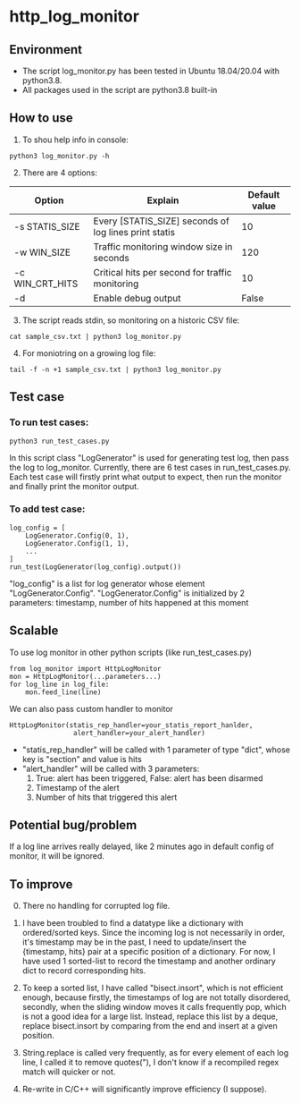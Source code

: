# http_log_monitor

## Environment
* The script log_monitor.py has been tested in Ubuntu 18.04/20.04 with python3.8.
* All packages used in the script are python3.8 built-in

## How to use
1. To shou help info in console:

```python3 log_monitor.py -h```

2. There are 4 options:

| Option          | Explain                                               | Default value |
|-----------------|-------------------------------------------------------|---------------|
| -s STATIS_SIZE  | Every [STATIS_SIZE] seconds of log lines print statis | 10            |
| -w WIN_SIZE     | Traffic monitoring window size in seconds             | 120           |
| -c WIN_CRT_HITS | Critical hits per second for traffic monitoring       | 10            |
| -d              | Enable debug output                                   | False         |

3. The script reads stdin, so monitoring on a historic CSV file:

```cat sample_csv.txt | python3 log_monitor.py```

4. For moniotring on a growing log file:

```tail -f -n +1 sample_csv.txt | python3 log_monitor.py```

## Test case
### To run test cases: 

```python3 run_test_cases.py```

In this script class "LogGenerator" is used for generating test log, then pass the log to log_monitor.
Currently, there are 6 test cases in run_test_cases.py. Each test case will firstly print what output
to expect, then run the monitor and finally print the monitor output.

### To add test case:

```
log_config = [
    LogGenerator.Config(0, 1),
    LogGenerator.Config(1, 1),
    ...
]
run_test(LogGenerator(log_config).output())
```

"log_config" is a list for log generator whose element "LogGenerator.Config".
"LogGenerator.Config" is initialized by 2 parameters: timestamp, number of hits happened at this moment

## Scalable
To use log monitor in other python scripts (like run_test_cases.py)

```
from log_monitor import HttpLogMonitor
mon = HttpLogMonitor(...parameters...)
for log_line in log_file:
    mon.feed_line(line)
```

We can also pass custom handler to monitor

```
HttpLogMonitor(statis_rep_handler=your_statis_report_hanlder, 
                alert_handler=your_alert_handler)
```

* "statis_rep_handler" will be called with 1 parameter of type "dict", whose key is "section" 
and value is hits
* "alert_handler" will be called with 3 parameters:
  1. True: alert has been triggered, False: alert has been disarmed
  2. Timestamp of the alert
  3. Number of hits that triggered this alert

## Potential bug/problem
If a log line arrives really delayed, like 2 minutes ago in default config of monitor, it will be ignored.

## To improve
0. There no handling for corrupted log file.

1. I have been troubled to find a datatype like a dictionary with ordered/sorted keys.
Since the incoming log is not necessarily in order, it's timestamp may be in the past,
I need to update/insert the {timestamp, hits} pair at a specific position of a dictionary.
For now, I have used 1 sorted-list to record the timestamp and another ordinary dict
to record corresponding hits.

2. To keep a sorted list, I have called "bisect.insort", which is not efficient enough,
because firstly, the timestamps of log are not totally disordered, secondly, when the sliding
window moves it calls frequently pop, which is not a good idea for a large list.
Instead, replace this list by a deque, replace bisect.insort by comparing from the end 
and insert at a given position.

3. String.replace is called very frequently, as for every element of each log line, I called
it to remove quotes("), I don't know if a recompiled regex match will quicker or not.

4. Re-write in C/C++ will significantly improve efficiency (I suppose).
